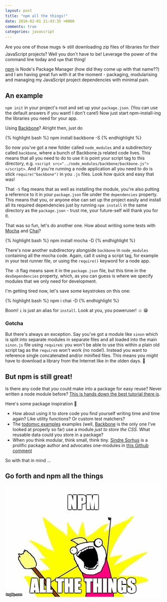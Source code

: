 ```yaml
---
layout: post
title: "npm all the things!"
date: 2016-02-01 21:43:35 +0000
comments: true
categories: javascript
---
```


Are you one of those mugs :coffee: still downloading zip files of libraries for their JavaScript projects? Well you don't have to be! Leverage the power of the command line today and `npm` that thing!

[npm](https://www.npmjs.com/) is Node's Package Manager (how did they come up with that name??) and I am having great fun with it at the moment - packaging, modularising and managing my JavaScript project dependencies with minimal pain.

## An example

`npm init` in your project's root and set up your `package.json`. (You can use the default answers if you want! I don't care!) Now just start npm-install-ing the libraries you need for your app.

Using [Backbone](http://backbonejs.org/)? Alright then, just do

{% highlight bash %}
npm install backbone -S
{% endhighlight %}

So now you've got a new folder called `node_modules` and a subdirectory called `backbone`, where a bunch of Backbone.js related code lives. This means that all you need to do to use it is point your script tag to this directory, e.g. `<script src="../node_modules/backbone/backbone.js"></script>`. And if you're running a node application all you need to do is stick `require("backbone")` in you `.js` files. Look how quick and easy that was!

That `-S` flag means that as well as installing the module, you're also putting a reference to it in your `package.json` file under the `dependencies` property. This means that you, or anyone else can set up the project easily and install all its required dependencies just by running `npm install` in the same directory as the `package.json` - trust me, your future-self will thank you for it.

That was so fun, let's do another one. How about writing some tests with [Mocha](https://mochajs.org/) and [Chai](http://chaijs.com/)?

{% highlight bash %}
npm install mocha -D
{% endhighlight %}

There's now another subdirectory alongside `backbone` in `node_modules` containing all the mocha code. Again, call it using a script tag, for example in your test runner file, or using the `require()` keyword for a node app.

The `-D` flag means save it in the `package.json` file, but this time in the `devDependencies` property, which, as you can guess is where we specify modules that we only need for development.

I'm getting tired now, let's save some keystrokes on this one:

{% highlight bash %}
npm i chai -D
{% endhighlight %}

Boom! `i` is just an alias for `install`. Look at you, you poweruser! :relaxed: :grin:

### Gotcha

But there's always an exception. Say you've got a module like `sinon` which is split into separate modules in separate files and all loaded into the main `sinon.js` file using `require`s: you won't be able to use this within a plain old script tag as the `require`s won't work (no node!). Instead you want to reference single concatenated and/or minified files. This means you _might_ have to download a library from the Internet like in the olden days. :fax:

## But npm is still great!

Is there any code that _you_ could make into a package for easy reuse? Never written a node module before? [This is hands down the best tutorial there is](https://medium.com/@jdaudier/how-to-create-and-publish-your-first-node-js-module-444e7585b738#.y9pim429g).

Here's some package inspiration :gift:

* How about using it to store code you find yourself writing time and time again? Like utility functions? Or custom test matchers?
* The [todomvc examples](http://todomvc.com/) examples (well, [Backbone](https://github.com/tastejs/todomvc/tree/gh-pages/examples/backbone) is the only one I've looked at properly so far) use a module _just to store the CSS_. What reusable data could you store in a package?
* When you think modular, think small, think tiny. [Sindre Sorhus](https://github.com/sindresorhus) is a prolific package author and advocates one-modules in [this Github comment](https://github.com/sindresorhus/ama/issues/10#issuecomment-117766328)

So with that in mind ...

## Go forth and npm all the things

![NPM ALL THE THINGS!](/assets/allthethings.jpg "NPM ALL THE THINGS!")
